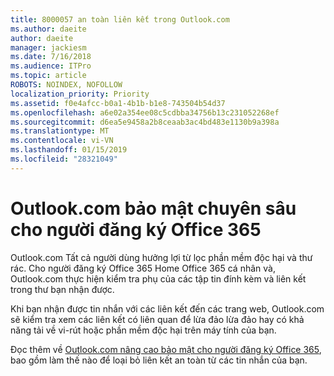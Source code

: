 ```yaml
---
title: 8000057 an toàn liên kết trong Outlook.com
ms.author: daeite
author: daeite
manager: jackiesm
ms.date: 7/16/2018
ms.audience: ITPro
ms.topic: article
ROBOTS: NOINDEX, NOFOLLOW
localization_priority: Priority
ms.assetid: f0e4afcc-b0a1-4b1b-b1e8-743504b54d37
ms.openlocfilehash: a6e02a354ee08c5cdbba34756b13c231052268ef
ms.sourcegitcommit: d6ea5e9458a2b8ceaab3ac4bd483e1130b9a398a
ms.translationtype: MT
ms.contentlocale: vi-VN
ms.lasthandoff: 01/15/2019
ms.locfileid: "28321049"
---
```

# <a name="advanced-outlookcom-security-for-office-365-subscribers"></a>Outlook.com bảo mật chuyên sâu cho người đăng ký Office 365

Outlook.com Tất cả người dùng hưởng lợi từ lọc phần mềm độc hại và thư rác. Cho người đăng ký Office 365 Home Office 365 cá nhân và, Outlook.com thực hiện kiểm tra phụ của các tập tin đính kèm và liên kết trong thư bạn nhận được.
  
Khi bạn nhận được tin nhắn với các liên kết đến các trang web, Outlook.com sẽ kiểm tra xem các liên kết có liên quan để lừa đảo lừa đảo hay có khả năng tải về vi-rút hoặc phần mềm độc hại trên máy tính của bạn.
  
Đọc thêm về [Outlook.com nâng cao bảo mật cho người đăng ký Office 365](https://go.microsoft.com/fwlink/p/?linkid=2006140), bao gồm làm thế nào để loại bỏ liên kết an toàn từ các tin nhắn của bạn.
  

